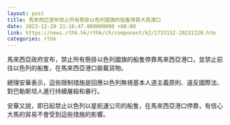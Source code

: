 ```yaml
---
layout: post
title: 馬來西亞宣布禁止所有懸掛以色列國旗的船隻停靠大馬港口
date: 2023-12-20 21:16:47.000000000 +08:00
link: https://news.rthk.hk/rthk/ch/component/k2/1733152-20231220.htm
categories: rthk
---
```


馬來西亞政府宣布，禁止所有懸掛以色列國旗的船隻停靠馬來西亞港口，並禁止前往以色列的船隻，在馬來西亞港口裝載貨物。

總理安華表示，這些限制措施是回應以色列無視基本人道主義原則、違反國際法、對巴勒斯坦人進行持續屠殺和暴行。

安華又說，即日起禁止以色列以星航運公司的船隻，在馬來西亞港口停靠，有信心大馬的貿易不會受到這些措施的影響。
